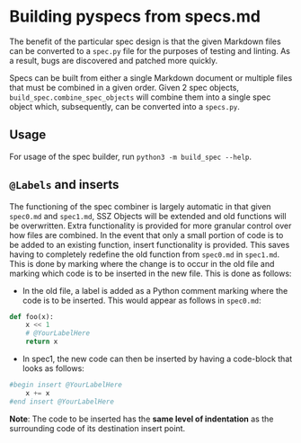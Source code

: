 # Building pyspecs from specs.md

The benefit of the particular spec design is that the given Markdown files can be converted to a `spec.py` file for the purposes of testing and linting. As a result, bugs are discovered and patched more quickly.

Specs can be built from either a single Markdown document or multiple files that must be combined in a given order. Given 2 spec objects, `build_spec.combine_spec_objects` will combine them into a single spec object which, subsequently, can be converted into a `specs.py`.

## Usage

For usage of the spec builder, run `python3 -m build_spec --help`.

## `@Labels` and inserts

The functioning of the spec combiner is largely automatic in that given `spec0.md` and `spec1.md`, SSZ Objects will be extended and old functions will be overwritten. Extra functionality is provided for more granular control over how files are combined. In the event that only a small portion of code is to be added to an existing function, insert functionality is provided. This saves having to completely redefine the old function from `spec0.md` in `spec1.md`. This is done by marking where the change is to occur in the old file and marking which code is to be inserted in the new file. This is done as follows:

* In the old file, a label is added as a Python comment marking where the code is to be inserted. This would appear as follows in `spec0.md`:

```python
def foo(x):
    x << 1
    # @YourLabelHere
    return x
```

* In spec1, the new code can then be inserted by having a code-block that looks as follows:

```python
#begin insert @YourLabelHere
    x += x
#end insert @YourLabelHere
```

**Note**: The code to be inserted has the **same level of indentation** as the surrounding code of its destination insert point.
